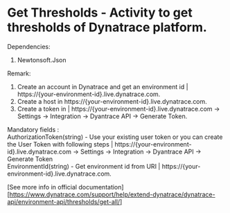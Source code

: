 # Get Thresholds - Activity to get thresholds of Dynatrace platform.

Dependencies:
1. Newtonsoft.Json

Remark:
1. Create an account in Dynatrace and get an environment id | https://{your-environment-id}.live.dynatrace.com.
2. Create a host in https://{your-environment-id}.live.dynatrace.com.
3. Create a token in | https://{your-environment-id}.live.dynatrace.com -> Settings -> Integration -> Dyantrace API -> Generate Token.

Mandatory fields :<br />
AuthorizationToken(string) - Use your existing user token or you can create the User Token with following steps | https://{your-environment-id}.live.dynatrace.com -> Settings -> Integration -> Dyantrace API -> Generate Token<br />
EnvironmentId(string) - Get environment id from URI | https://{your-environment-id}.live.dynatrace.com. <br />

[See more info in official documentation][https://www.dynatrace.com/support/help/extend-dynatrace/dynatrace-api/environment-api/thresholds/get-all/]